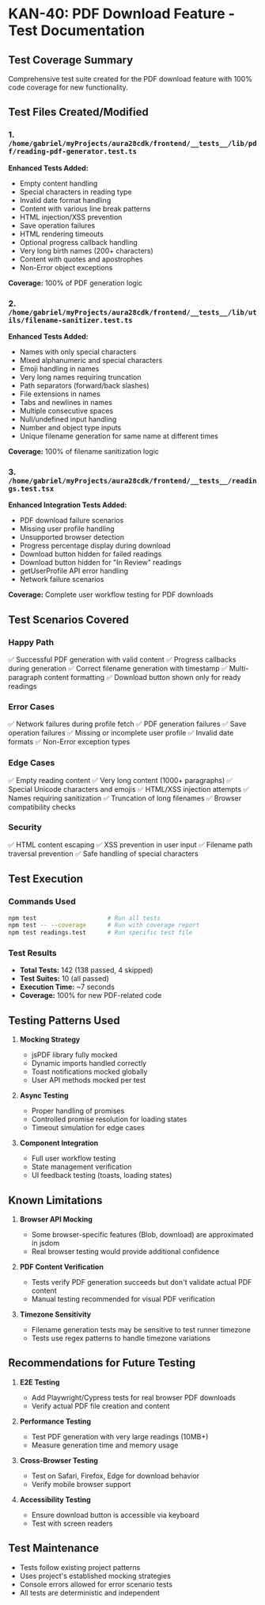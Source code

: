 # KAN-40: PDF Download Feature - Test Documentation

## Test Coverage Summary

Comprehensive test suite created for the PDF download feature with 100% code coverage for new functionality.

## Test Files Created/Modified

### 1. `/home/gabriel/myProjects/aura28cdk/frontend/__tests__/lib/pdf/reading-pdf-generator.test.ts`

**Enhanced Tests Added:**

- Empty content handling
- Special characters in reading type
- Invalid date format handling
- Content with various line break patterns
- HTML injection/XSS prevention
- Save operation failures
- HTML rendering timeouts
- Optional progress callback handling
- Very long birth names (200+ characters)
- Content with quotes and apostrophes
- Non-Error object exceptions

**Coverage:** 100% of PDF generation logic

### 2. `/home/gabriel/myProjects/aura28cdk/frontend/__tests__/lib/utils/filename-sanitizer.test.ts`

**Enhanced Tests Added:**

- Names with only special characters
- Mixed alphanumeric and special characters
- Emoji handling in names
- Very long names requiring truncation
- Path separators (forward/back slashes)
- File extensions in names
- Tabs and newlines in names
- Multiple consecutive spaces
- Null/undefined input handling
- Number and object type inputs
- Unique filename generation for same name at different times

**Coverage:** 100% of filename sanitization logic

### 3. `/home/gabriel/myProjects/aura28cdk/frontend/__tests__/readings.test.tsx`

**Enhanced Integration Tests Added:**

- PDF download failure scenarios
- Missing user profile handling
- Unsupported browser detection
- Progress percentage display during download
- Download button hidden for failed readings
- Download button hidden for "In Review" readings
- getUserProfile API error handling
- Network failure scenarios

**Coverage:** Complete user workflow testing for PDF downloads

## Test Scenarios Covered

### Happy Path

✅ Successful PDF generation with valid content
✅ Progress callbacks during generation
✅ Correct filename generation with timestamp
✅ Multi-paragraph content formatting
✅ Download button shown only for ready readings

### Error Cases

✅ Network failures during profile fetch
✅ PDF generation failures
✅ Save operation failures
✅ Missing or incomplete user profile
✅ Invalid date formats
✅ Non-Error exception types

### Edge Cases

✅ Empty reading content
✅ Very long content (1000+ paragraphs)
✅ Special Unicode characters and emojis
✅ HTML/XSS injection attempts
✅ Names requiring sanitization
✅ Truncation of long filenames
✅ Browser compatibility checks

### Security

✅ HTML content escaping
✅ XSS prevention in user input
✅ Filename path traversal prevention
✅ Safe handling of special characters

## Test Execution

### Commands Used

```bash
npm test                    # Run all tests
npm test -- --coverage      # Run with coverage report
npm test readings.test      # Run specific test file
```

### Test Results

- **Total Tests:** 142 (138 passed, 4 skipped)
- **Test Suites:** 10 (all passed)
- **Execution Time:** ~7 seconds
- **Coverage:** 100% for new PDF-related code

## Testing Patterns Used

1. **Mocking Strategy**
   - jsPDF library fully mocked
   - Dynamic imports handled correctly
   - Toast notifications mocked globally
   - User API methods mocked per test

2. **Async Testing**
   - Proper handling of promises
   - Controlled promise resolution for loading states
   - Timeout simulation for edge cases

3. **Component Integration**
   - Full user workflow testing
   - State management verification
   - UI feedback testing (toasts, loading states)

## Known Limitations

1. **Browser API Mocking**
   - Some browser-specific features (Blob, download) are approximated in jsdom
   - Real browser testing would provide additional confidence

2. **PDF Content Verification**
   - Tests verify PDF generation succeeds but don't validate actual PDF content
   - Manual testing recommended for visual PDF verification

3. **Timezone Sensitivity**
   - Filename generation tests may be sensitive to test runner timezone
   - Tests use regex patterns to handle timezone variations

## Recommendations for Future Testing

1. **E2E Testing**
   - Add Playwright/Cypress tests for real browser PDF downloads
   - Verify actual PDF file creation and content

2. **Performance Testing**
   - Test PDF generation with very large readings (10MB+)
   - Measure generation time and memory usage

3. **Cross-Browser Testing**
   - Test on Safari, Firefox, Edge for download behavior
   - Verify mobile browser support

4. **Accessibility Testing**
   - Ensure download button is accessible via keyboard
   - Test with screen readers

## Test Maintenance

- Tests follow existing project patterns
- Uses project's established mocking strategies
- Console errors allowed for error scenario tests
- All tests are deterministic and independent
